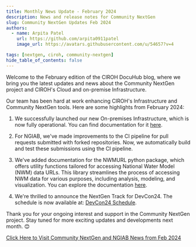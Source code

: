 ```yaml
---
title: Monthly News Update - February 2024
description: News and release notes for Community NextGen
slug: Community NextGen Updates Feb 2024
authors:
  - name: Arpita Patel
    url: https://github.com/arpita0911patel
    image_url: https://avatars.githubusercontent.com/u/54657?v=4

tags: [nextgen, ciroh, community-nextgen]
hide_table_of_contents: false
---
```

Welcome to the February edition of the CIROH DocuHub blog, where we bring you the latest updates and news about the Community NextGen project and CIROH's Cloud and on-premise Infrastructure.

Our team has been hard at work enhancing CIROH's Infrastructure and Community NextGen tools. Here are some highlights from February 2024:

1. We successfully launched our new On-premises Infrastructure, which is now fully operational. You can find documentation for it [here](/docs/services/on-prem/).

2. For NGIAB, we've made improvements to the CI pipeline for pull requests submitted with forked repositories. Now, we automatically build and test these submissions using the CI pipeline.

3. We've added documentation for the NWMURL python package, which offers utility functions tailored for accessing National Water Model (NWM) data URLs. This library streamlines the process of accessing NWM data for various purposes, including analysis, modeling, and visualization. You can explore the documentation [here](/docs/products/tools/dataaccess).

4. We're thrilled to announce the NextGen Track for DevCon24. The schedule is now available at: [DevCon24 Schedule](https://ciroh.ua.edu/devconference/).

Thank you for your ongoing interest and support in the Community NextGen project. Stay tuned for more exciting updates and developments next month. 😊

[Click Here to Visit Community NextGen and NGIAB News from Feb 2024](/docs/products/tools/nextgeninaboxDocker)